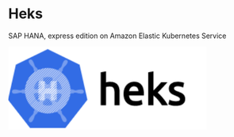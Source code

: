 # Heks
SAP HANA, express edition on Amazon Elastic Kubernetes Service

[![heks logo](https://github.com/cloudsapiens/heks/blob/main/heks.png)](https://github.com/cloudsapiens/heks)
